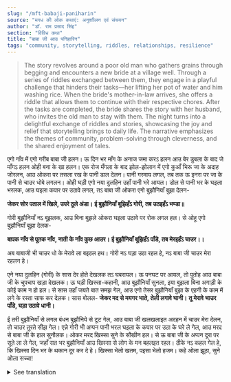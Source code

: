 ```yaml
---
slug: "/mft-babaji-paniharin"
source: "मगध की लोक कथाएं: अनुशाीलन एवं संचयन"
author: "डॉ. राम प्रसाद सिंह"
section: "विविध कथा"
title: "बाबा जी आउ पनिहारिन"
tags: "community, storytelling, riddles, relationships, resilience"
---
```

<blockquote>
The story revolves around a poor old man who gathers grains through begging and encounters a new bride at a village well. Through a series of riddles exchanged between them, they engage in a playful challenge that hinders their tasks—her lifting her pot of water and him washing rice. When the bride's mother-in-law arrives, she offers a riddle that allows them to continue with their respective chores. After the tasks are completed, the bride shares the story with her husband, who invites the old man to stay with them. The night turns into a delightful exchange of riddles and stories, showcasing the joy and relief that storytelling brings to daily life. The narrative emphasizes the themes of community, problem-solving through cleverness, and the shared enjoyment of tales.
</blockquote>

एगो गाँव में एगो गरीब बाबा जी हलन। ऊ दिन भर माँग के अनाज जमा करऽ हलन आउ बेर डुबला के बाद जे माँगऽ हलन ओही बना के खा हलन। एक रोज मँगला के बाद झोल-झोलान में एगो कुआँ भिरू जा के अदाह जोरलन, आउ ओकरा पर तसला रख के पानी डाल देलन। पानी गरमाय लगल, तब तक ऊ इनरा पर जा के पानी से चाउर धोबे लगलन। ओही घड़ी एगो नया दुलहिन उहाँ पानी भरे आयल। डोल से पानी भर के घइला भरलक, आउ घइला कपार पर उठावे लगल, तऽ बाबा जी ओकरा एगो बुझौनियाँ बुझा देलन-

**जेकर सोर पताल में खिले, उपरे ठूले अंडा।**
**ई बुझौनियाँ बूझिहँऽ गोरी, तब उठइहँऽ भण्डा॥**
 
गोरी बुझौनियाँ नऽ बूझलक, आउ बिना बुझले ओकरा घइला उठावे पर रोक लगल हल। से ओहू एगो बुझौनियाँ बूझा देलक- 
 
**बापक नाँव से पूतक नाँव, नाती के नाँव कुछ आउर।** 
**ई बुझौनियाँ बूझिहँऽ पाँडे, तब मेरइहँऽ चाउर।।**

अब बाबाजी भी चाउर धो के मेरावे ला बइठल हथ। गोरी नऽ घड़ा उठा रहल हे, नऽ बाबा जी चाउर मेरा रहलन हे। 

एने नया दुलहिन (गोरी) के सास देर होते देखलक तऽ घबरायल। ऊ पनघट पर आयल, तो पुतोह आउ बाबा जी के चुपचाप खड़ा देखलक। ऊ घड़ी खिस्सा-कहानी, आउ बुझौनियाँ सुनला, इया बुझला बिना अगाड़ी के कोई काम न हो हल। से सास उहाँ जयते बात समझ गेल, आउ एगो तेसर बुझौनियाँ बुझा के एहनी के काम में लगे के रस्ता साफ कर देलक। सास बोलल- 
**जेकर मद से मयगर भाते, तेली लगावे घानी।**
**तू मेरावे चाउर पाँडे, घड़ा उठावे धानी।**

ई तरी बुझौनियाँ से लगल बंधन बुझौनिये से टूट गेल, आउ बाबा जी खलखलाइत अदहन में चाउर मेरा देलन, तो चाउर तुरते सीझ गेल। एन्ने गोरी भी अप्पन पानी भरल घइला के कपार पर उठा के घरे ले गेल, आउ मरद से बाबा जी के हाल सुनौलक। ओकर मरद खिस्सा सुने के सौखीन हल। से ऊ बाबा जी के अप्पन दूरा पर सूते ला ले गेल, जहाँ रात भर बुझौनियाँ आउ खिस्सा से लोग के मन बहलइत रहल। ठीके नऽ कहल गेल हे, कि खिस्सा दिन भर के थकान दूर कर दे हे। खिस्सा भेलो खतम, पइसा भेलो हजम। कहे ओला झूठा, सुने ओला सच्चा! 

<details>
<summary>See translation</summary>

In a village, there was a poor old man. He spent his days collecting grains through alms, and after returning empty-handed, he would cook and eat whatever he had received. One day, after begging, he went to a well to draw water. He placed a sieve on top and began pouring water. As the water started to warm up, he went to wash rice with it. Just then, a new bride came to the well to fetch water. She filled her pot with water and began to lift it onto her head when the old man gave her a riddle:

**"Whose seed blooms in the bottom, but has the egg above?"**  
**"If you solve this riddle, then lift your pot."**

The bride couldn't solve the riddle, and without answering, she was stopped from lifting her pot. So, she gave him a riddle of her own:

**"Father's name is the child's name, the grandson has a different name."**  
**"If you solve this riddle, then I shall cook rice."**

Now the old man sat down to wash the rice. The bride neither lifted the pot nor did the old man wash the rice.  

Seeing the new bride (the girl) delaying, her mother-in-law got worried. She came to the water source and saw the bride and the old man standing silently. At that moment, understanding that no work could be done without solving the riddles, the mother-in-law comprehended the situation and provided a third riddle to clear the way for them:

**"Whose intoxication brings about the meal, the oil-maker turns the grinder."**  
**"You wash the rice now, and lift the pot, dear."**

With that riddle, the binding was broken, and the old man swiftly washed the rice in the pot, which cooked immediately. Meanwhile, the bride also lifted her filled pot onto her head and took it home, telling her husband about the old man's tale. Her husband was fond of listening to stories, so he invited the old man to sleep at their place, where they entertained everyone throughout the night with riddles and stories. It is rightly said that stories relieve one of the day’s fatigue. When the storytelling ends, the money is consumed as well. Call it a lie or listen to it as truth!
</details>